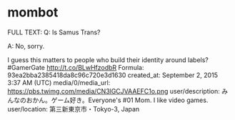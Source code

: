 # mombot

FULL TEXT: Q: Is Samus Trans?

A: No, sorry.

I guess this matters to people who build their identity around labels?
#GamerGate http://t.co/BLwHfzodbR
Formula: 93ea2bba2385418da8c96c720e3d1630
created_at: September 2, 2015 3:37 AM (UTC)
media/0/media_url: https://pbs.twimg.com/media/CN3lGCJVAAEFC1o.png
user/description: みんなのおかん。ゲーム好き。Everyone's #01 Mom. I like video games.
user/location: 第三新東京市・Tokyo-3, Japan
